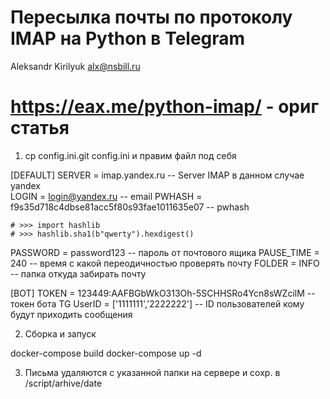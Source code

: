 # Пересылка почты по протоколу IMAP на Python в Telegram
Aleksandr Kirilyuk alx@nsbill.ru

# https://eax.me/python-imap/ - ориг статья 

1. cp config.ini.git config.ini и правим файл под себя

[DEFAULT]
SERVER = imap.yandex.ru -- Server IMAP в данном случае yandex  
LOGIN = login@yandex.ru -- email
PWHASH = f9s35d718c4dbse81acc5f80s93fae1011635e07 -- pwhash

``` Как получить PWHASH
# >>> import hashlib        
# >>> hashlib.sha1(b"qwerty").hexdigest()
```
PASSWORD = password123 -- пароль от почтового ящика
PAUSE_TIME = 240 -- время с какой переодичностью проверять почту
FOLDER = INFO -- папка откуда забирать почту

[BOT]
TOKEN = 123449:AAFBGbWkO313Oh-5SCHHSRo4Ycn8sWZcilM -- токен бота TG
UserID = ['1111111','2222222'] -- ID пользователей кому будут приходить сообщения

2. Сборка и запуск

docker-compose build
docker-compose up -d

3. Письма удаляются с указанной папки на сервере и сохр. в /script/arhive/date 


